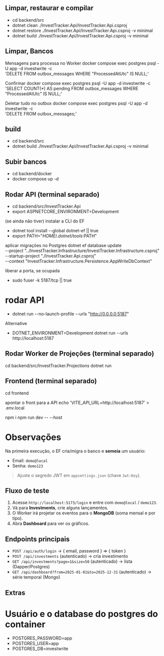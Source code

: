 ## Limpar, restaurar e compilar
- cd backend/src
- dotnet clean  ./InvestTracker.Api/InvestTracker.Api.csproj
- dotnet restore ./InvestTracker.Api/InvestTracker.Api.csproj -v minimal
- dotnet build   ./InvestTracker.Api/InvestTracker.Api.csproj -v minimal


## Limpar, Bancos
Mensagens para processa no Worker
docker compose exec postgres psql -U app -d investwrite -c \
'DELETE FROM outbox_messages WHERE "ProcessedAtUtc" IS NULL;'

Confirmar
docker compose exec postgres psql -U app -d investwrite -c \
'SELECT COUNT(*) AS pending FROM outbox_messages WHERE "ProcessedAtUtc" IS NULL;'

Deletar tudo no outbox
docker compose exec postgres psql -U app -d investwrite -c \
'DELETE FROM outbox_messages;'


## build
- cd backend/src
- dotnet build ./InvestTracker.Api/InvestTracker.Api.csproj -v minimal

## Subir bancos
- cd backend/docker
- docker compose up -d

## Rodar API (terminal separado)
- cd backend/src/InvestTracker.Api
- export ASPNETCORE_ENVIRONMENT=Development

(se ainda não tiver) instalar a CLI do EF
- dotnet tool install --global dotnet-ef || true
- export PATH="$HOME/.dotnet/tools:$PATH"

aplicar migrações no Postgres
dotnet ef database update \
  --project "../InvestTracker.Infrastructure/InvestTracker.Infrastructure.csproj" \
  --startup-project "./InvestTracker.Api.csproj" \
  --context "InvestTracker.Infrastructure.Persistence.AppWriteDbContext"

liberar a porta, se ocupada
- sudo fuser -k 5187/tcp || true

# rodar API
- dotnet run --no-launch-profile --urls "http://0.0.0.0:5187"

Alternative 
- DOTNET_ENVIRONMENT=Development dotnet run --urls http://localhost:5187


## Rodar Worker de Projeções (terminal separado)

cd backend/src/InvestTracker.Projections
dotnet run

## Frontend (terminal separado)
cd frontend

apontar o front para a API
echo 'VITE_API_URL=http://localhost:5187' > .env.local

npm i
npm run dev -- --host

# Observações
Na primeira execução, o EF cria/migra o banco e **semeia** um usuário:
- Email: `demo@local`
- Senha: `demo123`

> Ajuste o segredo JWT em `appsettings.json` (chave `Jwt:Key`).

## Fluxo de teste
1. Acesse `http://localhost:5173/login` e entre com `demo@local` / `demo123`.
2. Vá para **Investments**, crie alguns lançamentos.
3. O Worker irá projetar os eventos para o **MongoDB** (soma mensal e por tipo).
4. Abra **Dashboard** para ver os gráficos.

## Endpoints principais
- `POST /api/auth/login` → { email, password } ⇒ { token }
- `POST /api/investments` (autenticado) → cria investimento
- `GET /api/investments?page=1&size=50` (autenticado) → lista (Dapper/Postgres)
- `GET /api/dashboard?from=2025-01-01&to=2025-12-31` (autenticado) → série temporal (Mongo)

## Extras
# Usuário e o database do postgres do container
- POSTGRES_PASSWORD=app
- POSTGRES_USER=app
- POSTGRES_DB=investwrite

